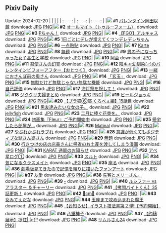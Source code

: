 ## Pixiv Daily
Update: 2024-02-20
|      |      |      |
| :----: | :----: | :----: |
|![](https://pixiv.microyu.workers.dev/c/240x480/img-master/img/2024/02/18/00/00/21/116153829_p0_master1200.jpg) **#1** [バレンタイン岡田以蔵](https://www.pixiv.net/artworks/116153829) download: [JPG](https://pixiv.microyu.workers.dev/img-original/img/2024/02/18/00/00/21/116153829_p0.jpg) [PNG](https://pixiv.microyu.workers.dev/img-original/img/2024/02/18/00/00/21/116153829_p0.png)|![](https://pixiv.microyu.workers.dev/c/240x480/img-master/img/2024/02/18/00/00/22/116153841_p0_master1200.jpg) **#2** [オールマイト（トゥルーフォーム）](https://www.pixiv.net/artworks/116153841) download: [JPG](https://pixiv.microyu.workers.dev/img-original/img/2024/02/18/00/00/22/116153841_p0.jpg) [PNG](https://pixiv.microyu.workers.dev/img-original/img/2024/02/18/00/00/22/116153841_p0.png)|![](https://pixiv.microyu.workers.dev/c/240x480/img-master/img/2024/02/18/00/00/00/116153696_p0_master1200.jpg) **#3** [Pちゃん！](https://www.pixiv.net/artworks/116153696) download: [JPG](https://pixiv.microyu.workers.dev/img-original/img/2024/02/18/00/00/00/116153696_p0.jpg) [PNG](https://pixiv.microyu.workers.dev/img-original/img/2024/02/18/00/00/00/116153696_p0.png)|
|![](https://pixiv.microyu.workers.dev/c/240x480/img-master/img/2024/02/18/00/08/30/116154360_p0_master1200.jpg) **#4** [【FGO】アルキャス](https://www.pixiv.net/artworks/116154360) download: [JPG](https://pixiv.microyu.workers.dev/img-original/img/2024/02/18/00/08/30/116154360_p0.jpg) [PNG](https://pixiv.microyu.workers.dev/img-original/img/2024/02/18/00/08/30/116154360_p0.png)|![](https://pixiv.microyu.workers.dev/c/240x480/img-master/img/2024/02/19/00/00/40/116187832_p0_master1200.jpg) **#5** [1日ごとにデレが増えてくツンデレデレちゃん](https://www.pixiv.net/artworks/116187832) download: [JPG](https://pixiv.microyu.workers.dev/img-original/img/2024/02/19/00/00/40/116187832_p0.jpg) [PNG](https://pixiv.microyu.workers.dev/img-original/img/2024/02/19/00/00/40/116187832_p0.png)|![](https://pixiv.microyu.workers.dev/c/240x480/img-master/img/2024/02/19/01/08/15/116190229_p0_master1200.jpg) **#6** [一点贴贴](https://www.pixiv.net/artworks/116190229) download: [JPG](https://pixiv.microyu.workers.dev/img-original/img/2024/02/19/01/08/15/116190229_p0.jpg) [PNG](https://pixiv.microyu.workers.dev/img-original/img/2024/02/19/01/08/15/116190229_p0.png)|
|![](https://pixiv.microyu.workers.dev/c/240x480/img-master/img/2024/02/19/00/17/36/116188700_p0_master1200.jpg) **#7** [Karte](https://www.pixiv.net/artworks/116188700) download: [JPG](https://pixiv.microyu.workers.dev/img-original/img/2024/02/19/00/17/36/116188700_p0.jpg) [PNG](https://pixiv.microyu.workers.dev/img-original/img/2024/02/19/00/17/36/116188700_p0.png)|![](https://pixiv.microyu.workers.dev/c/240x480/img-master/img/2024/02/19/09/58/41/116197137_p0_master1200.jpg) **#8** [無題](https://www.pixiv.net/artworks/116197137) download: [JPG](https://pixiv.microyu.workers.dev/img-original/img/2024/02/19/09/58/41/116197137_p0.jpg) [PNG](https://pixiv.microyu.workers.dev/img-original/img/2024/02/19/09/58/41/116197137_p0.png)|![](https://pixiv.microyu.workers.dev/c/240x480/img-master/img/2024/02/18/00/00/47/116153935_p0_master1200.jpg) **#9** [男の子になっちゃった女子高生と学校](https://www.pixiv.net/artworks/116153935) download: [JPG](https://pixiv.microyu.workers.dev/img-original/img/2024/02/18/00/00/47/116153935_p0.jpg) [PNG](https://pixiv.microyu.workers.dev/img-original/img/2024/02/18/00/00/47/116153935_p0.png)|
|![](https://pixiv.microyu.workers.dev/c/240x480/img-master/img/2024/02/18/05/57/26/116160524_p0_master1200.jpg) **#10** [阿萤](https://www.pixiv.net/artworks/116160524) download: [JPG](https://pixiv.microyu.workers.dev/img-original/img/2024/02/18/05/57/26/116160524_p0.jpg) [PNG](https://pixiv.microyu.workers.dev/img-original/img/2024/02/18/05/57/26/116160524_p0.png)|![](https://pixiv.microyu.workers.dev/c/240x480/img-master/img/2024/02/18/00/09/19/116154391_p0_master1200.jpg) **#11** [召使さんの幻覚](https://www.pixiv.net/artworks/116154391) download: [JPG](https://pixiv.microyu.workers.dev/img-original/img/2024/02/18/00/09/19/116154391_p0.jpg) [PNG](https://pixiv.microyu.workers.dev/img-original/img/2024/02/18/00/09/19/116154391_p0.png)|![](https://pixiv.microyu.workers.dev/c/240x480/img-master/img/2024/02/18/12/00/14/116166140_p0_master1200.jpg) **#12** [陰キャ幼馴染(♂)のバレンタインビフォーアフター【おとつく】](https://www.pixiv.net/artworks/116166140) download: [JPG](https://pixiv.microyu.workers.dev/img-original/img/2024/02/18/12/00/14/116166140_p0.jpg) [PNG](https://pixiv.microyu.workers.dev/img-original/img/2024/02/18/12/00/14/116166140_p0.png)|
|![](https://pixiv.microyu.workers.dev/c/240x480/img-master/img/2024/02/18/00/03/40/116154164_p0_master1200.jpg) **#13** [一緒におさんぽ前の奥さん](https://www.pixiv.net/artworks/116154164) download: [JPG](https://pixiv.microyu.workers.dev/img-original/img/2024/02/18/00/03/40/116154164_p0.jpg) [PNG](https://pixiv.microyu.workers.dev/img-original/img/2024/02/18/00/03/40/116154164_p0.png)|![](https://pixiv.microyu.workers.dev/c/240x480/img-master/img/2024/02/19/05/07/07/116193803_p0_master1200.jpg) **#14** [「玄玉」](https://www.pixiv.net/artworks/116193803) download: [JPG](https://pixiv.microyu.workers.dev/img-original/img/2024/02/19/05/07/07/116193803_p0.jpg) [PNG](https://pixiv.microyu.workers.dev/img-original/img/2024/02/19/05/07/07/116193803_p0.png)|![](https://pixiv.microyu.workers.dev/c/240x480/img-master/img/2024/02/18/19/05/49/116176806_p0_master1200.jpg) **#15** [無駄だけど無駄じゃない無駄な機能](https://www.pixiv.net/artworks/116176806) download: [JPG](https://pixiv.microyu.workers.dev/img-original/img/2024/02/18/19/05/49/116176806_p0.jpg) [PNG](https://pixiv.microyu.workers.dev/img-original/img/2024/02/18/19/05/49/116176806_p0.png)|
|![](https://pixiv.microyu.workers.dev/c/240x480/img-master/img/2024/02/19/00/28/52/116189071_p0_master1200.jpg) **#16** [自己評価](https://www.pixiv.net/artworks/116189071) download: [JPG](https://pixiv.microyu.workers.dev/img-original/img/2024/02/19/00/28/52/116189071_p0.jpg) [PNG](https://pixiv.microyu.workers.dev/img-original/img/2024/02/19/00/28/52/116189071_p0.png)|![](https://pixiv.microyu.workers.dev/c/240x480/img-master/img/2024/02/19/01/13/23/116190378_p0_master1200.jpg) **#17** [海灯祭を祝して！](https://www.pixiv.net/artworks/116190378) download: [JPG](https://pixiv.microyu.workers.dev/img-original/img/2024/02/19/01/13/23/116190378_p0.jpg) [PNG](https://pixiv.microyu.workers.dev/img-original/img/2024/02/19/01/13/23/116190378_p0.png)|![](https://pixiv.microyu.workers.dev/c/240x480/img-master/img/2024/02/18/18/00/20/116174781_p0_master1200.jpg) **#18** [ジククリ夫婦まとめ](https://www.pixiv.net/artworks/116174781) download: [JPG](https://pixiv.microyu.workers.dev/img-original/img/2024/02/18/18/00/20/116174781_p0.jpg) [PNG](https://pixiv.microyu.workers.dev/img-original/img/2024/02/18/18/00/20/116174781_p0.png)|
|![](https://pixiv.microyu.workers.dev/c/240x480/img-master/img/2024/02/19/23/38/38/116215050_p0_master1200.jpg) **#19** [ビールジョッキ](https://www.pixiv.net/artworks/116215050) download: [JPG](https://pixiv.microyu.workers.dev/img-original/img/2024/02/19/23/38/38/116215050_p0.jpg) [PNG](https://pixiv.microyu.workers.dev/img-original/img/2024/02/19/23/38/38/116215050_p0.png)|![](https://pixiv.microyu.workers.dev/c/240x480/img-master/img/2024/02/19/18/54/48/116206326_p0_master1200.jpg) **#20** [【ブラ猫⑥部 くろべぇ編】15話目](https://www.pixiv.net/artworks/116206326) download: [JPG](https://pixiv.microyu.workers.dev/img-original/img/2024/02/19/18/54/48/116206326_p0.jpg) [PNG](https://pixiv.microyu.workers.dev/img-original/img/2024/02/19/18/54/48/116206326_p0.png)|![](https://pixiv.microyu.workers.dev/c/240x480/img-master/img/2024/02/19/19/37/59/116198192_p0_master1200.jpg) **#21** [男友達みたいな女の子。](https://www.pixiv.net/artworks/116198192) download: [JPG](https://pixiv.microyu.workers.dev/img-original/img/2024/02/19/19/37/59/116198192_p0.jpg) [PNG](https://pixiv.microyu.workers.dev/img-original/img/2024/02/19/19/37/59/116198192_p0.png)|
|![](https://pixiv.microyu.workers.dev/c/240x480/img-master/img/2024/02/18/00/00/35/116153894_p0_master1200.jpg) **#22** [jellyfish](https://www.pixiv.net/artworks/116153894) download: [JPG](https://pixiv.microyu.workers.dev/img-original/img/2024/02/18/00/00/35/116153894_p0.jpg) [PNG](https://pixiv.microyu.workers.dev/img-original/img/2024/02/18/00/00/35/116153894_p0.png)|![](https://pixiv.microyu.workers.dev/c/240x480/img-master/img/2024/02/18/12/40/38/116167022_p0_master1200.jpg) **#23** [二月に捧ぐ花束を。](https://www.pixiv.net/artworks/116167022) download: [JPG](https://pixiv.microyu.workers.dev/img-original/img/2024/02/18/12/40/38/116167022_p0.jpg) [PNG](https://pixiv.microyu.workers.dev/img-original/img/2024/02/18/12/40/38/116167022_p0.png)|![](https://pixiv.microyu.workers.dev/c/240x480/img-master/img/2024/02/18/00/32/45/116155181_p0_master1200.jpg) **#24** [初画集『Fleur』ご予約開始中](https://www.pixiv.net/artworks/116155181) download: [JPG](https://pixiv.microyu.workers.dev/img-original/img/2024/02/18/00/32/45/116155181_p0.jpg) [PNG](https://pixiv.microyu.workers.dev/img-original/img/2024/02/18/00/32/45/116155181_p0.png)|
|![](https://pixiv.microyu.workers.dev/c/240x480/img-master/img/2024/02/18/13/18/56/116167824_p0_master1200.jpg) **#25** [帰宅したら部屋が…](https://www.pixiv.net/artworks/116167824) download: [JPG](https://pixiv.microyu.workers.dev/img-original/img/2024/02/18/13/18/56/116167824_p0.jpg) [PNG](https://pixiv.microyu.workers.dev/img-original/img/2024/02/18/13/18/56/116167824_p0.png)|![](https://pixiv.microyu.workers.dev/c/240x480/img-master/img/2024/02/18/03/03/03/116156964_p0_master1200.jpg) **#26** [Matinal](https://www.pixiv.net/artworks/116156964) download: [JPG](https://pixiv.microyu.workers.dev/img-original/img/2024/02/18/03/03/03/116156964_p0.jpg) [PNG](https://pixiv.microyu.workers.dev/img-original/img/2024/02/18/03/03/03/116156964_p0.png)|![](https://pixiv.microyu.workers.dev/c/240x480/img-master/img/2024/02/19/00/00/21/116187755_p0_master1200.jpg) **#27** [やぶれかぶれラブれ](https://www.pixiv.net/artworks/116187755) download: [JPG](https://pixiv.microyu.workers.dev/img-original/img/2024/02/19/00/00/21/116187755_p0.jpg) [PNG](https://pixiv.microyu.workers.dev/img-original/img/2024/02/19/00/00/21/116187755_p0.png)|
|![](https://pixiv.microyu.workers.dev/c/240x480/img-master/img/2024/02/18/00/04/00/116154178_p0_master1200.jpg) **#28** [意識が低くてもポジティブな爺さん婆さん](https://www.pixiv.net/artworks/116154178) download: [JPG](https://pixiv.microyu.workers.dev/img-original/img/2024/02/18/00/04/00/116154178_p0.jpg) [PNG](https://pixiv.microyu.workers.dev/img-original/img/2024/02/18/00/04/00/116154178_p0.png)|![](https://pixiv.microyu.workers.dev/c/240x480/img-master/img/2024/02/19/02/24/23/116191877_p0_master1200.jpg) **#29** [無題](https://www.pixiv.net/artworks/116191877) download: [JPG](https://pixiv.microyu.workers.dev/img-original/img/2024/02/19/02/24/23/116191877_p0.jpg) [PNG](https://pixiv.microyu.workers.dev/img-original/img/2024/02/19/02/24/23/116191877_p0.png)|![](https://pixiv.microyu.workers.dev/c/240x480/img-master/img/2024/02/18/00/28/24/116155006_p0_master1200.jpg) **#30** [行きつけの店の店員さんに帰省のお土産を渡してしまう漫画](https://www.pixiv.net/artworks/116155006) download: [JPG](https://pixiv.microyu.workers.dev/img-original/img/2024/02/18/00/28/24/116155006_p0.jpg) [PNG](https://pixiv.microyu.workers.dev/img-original/img/2024/02/18/00/28/24/116155006_p0.png)|
|![](https://pixiv.microyu.workers.dev/c/240x480/img-master/img/2024/02/18/00/31/45/116155151_p0_master1200.jpg) **#31** [KARAT 通販のお知らせ](https://www.pixiv.net/artworks/116155151) download: [JPG](https://pixiv.microyu.workers.dev/img-original/img/2024/02/18/00/31/45/116155151_p0.jpg) [PNG](https://pixiv.microyu.workers.dev/img-original/img/2024/02/18/00/31/45/116155151_p0.png)|![](https://pixiv.microyu.workers.dev/c/240x480/img-master/img/2024/02/19/14/25/25/116186253_p0_master1200.jpg) **#32** [アベ星ログ①](https://www.pixiv.net/artworks/116186253) download: [JPG](https://pixiv.microyu.workers.dev/img-original/img/2024/02/19/14/25/25/116186253_p0.jpg) [PNG](https://pixiv.microyu.workers.dev/img-original/img/2024/02/19/14/25/25/116186253_p0.png)|![](https://pixiv.microyu.workers.dev/c/240x480/img-master/img/2024/02/18/19/42/22/116174727_p0_master1200.jpg) **#33** [スルト](https://www.pixiv.net/artworks/116174727) download: [JPG](https://pixiv.microyu.workers.dev/img-original/img/2024/02/18/19/42/22/116174727_p0.jpg) [PNG](https://pixiv.microyu.workers.dev/img-original/img/2024/02/18/19/42/22/116174727_p0.png)|
|![](https://pixiv.microyu.workers.dev/c/240x480/img-master/img/2024/02/18/13/42/41/116168319_p0_master1200.jpg) **#34** [気になるクラスメイト](https://www.pixiv.net/artworks/116168319) download: [JPG](https://pixiv.microyu.workers.dev/img-original/img/2024/02/18/13/42/41/116168319_p0.jpg) [PNG](https://pixiv.microyu.workers.dev/img-original/img/2024/02/18/13/42/41/116168319_p0.png)|![](https://pixiv.microyu.workers.dev/c/240x480/img-master/img/2024/02/18/15/00/32/116170088_p0_master1200.jpg) **#35** [座る](https://www.pixiv.net/artworks/116170088) download: [JPG](https://pixiv.microyu.workers.dev/img-original/img/2024/02/18/15/00/32/116170088_p0.jpg) [PNG](https://pixiv.microyu.workers.dev/img-original/img/2024/02/18/15/00/32/116170088_p0.png)|![](https://pixiv.microyu.workers.dev/c/240x480/img-master/img/2024/02/18/00/10/29/116154430_p0_master1200.jpg) **#36** [劇場版見てきたので記憶を頼りに描いたファンアート](https://www.pixiv.net/artworks/116154430) download: [JPG](https://pixiv.microyu.workers.dev/img-original/img/2024/02/18/00/10/29/116154430_p0.jpg) [PNG](https://pixiv.microyu.workers.dev/img-original/img/2024/02/18/00/10/29/116154430_p0.png)|
|![](https://pixiv.microyu.workers.dev/c/240x480/img-master/img/2024/02/18/02/34/30/116158091_p0_master1200.jpg) **#37** [友愛](https://www.pixiv.net/artworks/116158091) download: [JPG](https://pixiv.microyu.workers.dev/img-original/img/2024/02/18/02/34/30/116158091_p0.jpg) [PNG](https://pixiv.microyu.workers.dev/img-original/img/2024/02/18/02/34/30/116158091_p0.png)|![](https://pixiv.microyu.workers.dev/c/240x480/img-master/img/2024/02/18/13/03/43/116167518_p0_master1200.jpg) **#38** [先客とメリーさん。](https://www.pixiv.net/artworks/116167518) download: [JPG](https://pixiv.microyu.workers.dev/img-original/img/2024/02/18/13/03/43/116167518_p0.jpg) [PNG](https://pixiv.microyu.workers.dev/img-original/img/2024/02/18/13/03/43/116167518_p0.png)|![](https://pixiv.microyu.workers.dev/c/240x480/img-master/img/2024/02/18/00/00/20/116153826_p0_master1200.jpg) **#39** [-](https://www.pixiv.net/artworks/116153826) download: [JPG](https://pixiv.microyu.workers.dev/img-original/img/2024/02/18/00/00/20/116153826_p0.jpg) [PNG](https://pixiv.microyu.workers.dev/img-original/img/2024/02/18/00/00/20/116153826_p0.png)|
|![](https://pixiv.microyu.workers.dev/c/240x480/img-master/img/2024/02/18/22/30/46/116184318_p0_master1200.jpg) **#40** [ルシファー vs アラスター ＆チャーリー](https://www.pixiv.net/artworks/116184318) download: [JPG](https://pixiv.microyu.workers.dev/img-original/img/2024/02/18/22/30/46/116184318_p0.jpg) [PNG](https://pixiv.microyu.workers.dev/img-original/img/2024/02/18/22/30/46/116184318_p0.png)|![](https://pixiv.microyu.workers.dev/c/240x480/img-master/img/2024/02/18/12/00/21/116166158_p0_master1200.jpg) **#41** [【拷問バイトくん】35話更新！](https://www.pixiv.net/artworks/116166158) download: [JPG](https://pixiv.microyu.workers.dev/img-original/img/2024/02/18/12/00/21/116166158_p0.jpg) [PNG](https://pixiv.microyu.workers.dev/img-original/img/2024/02/18/12/00/21/116166158_p0.png)|![](https://pixiv.microyu.workers.dev/c/240x480/img-master/img/2024/02/18/20/49/32/116180303_p0_master1200.jpg) **#42** [💖cm💖](https://www.pixiv.net/artworks/116180303) download: [JPG](https://pixiv.microyu.workers.dev/img-original/img/2024/02/18/20/49/32/116180303_p0.jpg) [PNG](https://pixiv.microyu.workers.dev/img-original/img/2024/02/18/20/49/32/116180303_p0.png)|
|![](https://pixiv.microyu.workers.dev/c/240x480/img-master/img/2024/02/18/00/02/40/116154107_p0_master1200.jpg) **#43** [女みてぇだな](https://www.pixiv.net/artworks/116154107) download: [JPG](https://pixiv.microyu.workers.dev/img-original/img/2024/02/18/00/02/40/116154107_p0.jpg) [PNG](https://pixiv.microyu.workers.dev/img-original/img/2024/02/18/00/02/40/116154107_p0.png)|![](https://pixiv.microyu.workers.dev/c/240x480/img-master/img/2024/02/18/11/43/57/116165782_p0_master1200.jpg) **#44** [玉座まで攻め込まれた魔王](https://www.pixiv.net/artworks/116165782) download: [JPG](https://pixiv.microyu.workers.dev/img-original/img/2024/02/18/11/43/57/116165782_p0.jpg) [PNG](https://pixiv.microyu.workers.dev/img-original/img/2024/02/18/11/43/57/116165782_p0.png)|![](https://pixiv.microyu.workers.dev/c/240x480/img-master/img/2024/02/18/00/06/00/116154271_p0_master1200.jpg) **#45** [【お知らせ】イラスト技法書第２弾❗【予約開始】](https://www.pixiv.net/artworks/116154271) download: [JPG](https://pixiv.microyu.workers.dev/img-original/img/2024/02/18/00/06/00/116154271_p0.jpg) [PNG](https://pixiv.microyu.workers.dev/img-original/img/2024/02/18/00/06/00/116154271_p0.png)|
|![](https://pixiv.microyu.workers.dev/c/240x480/img-master/img/2024/02/18/02/55/09/116158425_p0_master1200.jpg) **#46** [八重神子](https://www.pixiv.net/artworks/116158425) download: [JPG](https://pixiv.microyu.workers.dev/img-original/img/2024/02/18/02/55/09/116158425_p0.jpg) [PNG](https://pixiv.microyu.workers.dev/img-original/img/2024/02/18/02/55/09/116158425_p0.png)|![](https://pixiv.microyu.workers.dev/c/240x480/img-master/img/2024/02/18/13/47/38/116168408_p0_master1200.jpg) **#47** [【约稿展示】捉住| ᐕ)⁾⁾](https://www.pixiv.net/artworks/116168408) download: [JPG](https://pixiv.microyu.workers.dev/img-original/img/2024/02/18/13/47/38/116168408_p0.jpg) [PNG](https://pixiv.microyu.workers.dev/img-original/img/2024/02/18/13/47/38/116168408_p0.png)|![](https://pixiv.microyu.workers.dev/c/240x480/img-master/img/2024/02/18/11/05/30/116165014_p0_master1200.jpg) **#48** [リムルさん24](https://www.pixiv.net/artworks/116165014) download: [JPG](https://pixiv.microyu.workers.dev/img-original/img/2024/02/18/11/05/30/116165014_p0.jpg) [PNG](https://pixiv.microyu.workers.dev/img-original/img/2024/02/18/11/05/30/116165014_p0.png)|
